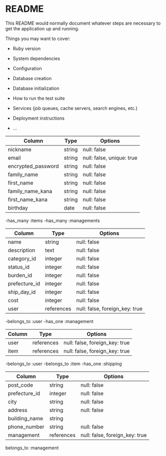 # README

This README would normally document whatever steps are necessary to get the
application up and running.

Things you may want to cover:

* Ruby version

* System dependencies

* Configuration

* Database creation

* Database initialization

* How to run the test suite

* Services (job queues, cache servers, search engines, etc.)

* Deployment instructions

* ...

<!-- usersテーブル -->

|Column             |Type   |Options                   |
|-------------------|-------|--------------------------|
|nickname           |string |null: false               |
|email              |string |null: false, unique: true |
|encrypted_password |string |null: false               |
|family_name        |string |null: false               |
|first_name         |string |null: false               |
|family_name_kana   |string |null: false               |
|first_name_kana    |string |null: false               |
|birthday           |date   |null: false               |

-has_many :items
-has_many :managements

<!-- itemsテーブル -->

|Column         |Type       |Options                        |
|---------------|-----------|-------------------------------|
|name           |string      |null: false                    |
|description    |text        |null: false                    |
|category_id    |integer     |null: false                    |
|status_id      |integer     |null: false                    |
|burden_id      |integer     |null: false                    |
|prefecture_id  |integer     |null: false                    |
|ship_day_id    |integer     |null: false                    |
|cost           |integer     |null: false                    |
|user           |references  |null: false, foreign_key: true |

-belongs_to :user
-has_one :management

<!-- managementテーブル -->


|Column         |Type       |Options                        |
|---------------|-----------|-------------------------------|
|user           |references |null: false, foreign_key: true |
|item           |references |null: false, foreign_key: true |

-belongs_to :user
-belongs_to :item
-has_one :shipping

<!-- shippingテーブル -->

|Column             |Type       |Options                        |
|-------------------|-----------|-------------------------------|
|post_code          |string     |null: false                    |
|prefecture_id      |integer    |null: false                    |
|city               |string     |null: false                    |
|address            |string     |null: false                    |
|building_name      |string     |                               |
|phone_number       |string     |null: false                    |
|management         |references |null: false, foreign_key: true |

belongs_to :management